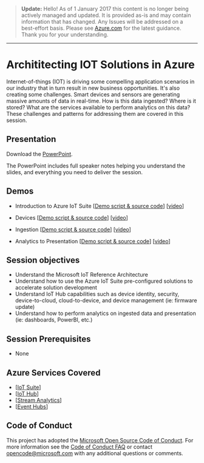 > **Update:** Hello! As of 1 January 2017 this content is no longer being actively managed and updated. It is provided as-is and may contain information that has changed. Any Issues will be addressed on a best-effort basis. Please see [Azure.com](http://www.azure.com) for the latest guidance. Thank you for your understanding.

---

# Archititecting IOT Solutions in Azure

Internet-of-things (IOT) is driving some compelling application scenarios in our industry that in turn result in new business opportunities.  It's also creating some challenges.  Smart devices and sensors are generating massive amounts of data in real-time.  How is this data ingested?  Where is it stored?  What are the services available to perform analytics on this data?  These challenges and patterns for addressing them are covered in this session.

## Presentation

Download the [PowerPoint](IoT.pptx).

The PowerPoint includes full speaker notes helping you understand the slides, and everything you need to deliver the session.

## Demos

* Introduction to Azure IoT Suite
[[Demo script & source code](./Demo-AzureIoTSuite-RemoteMon/)]
[[video](#)]

* Devices
[[Demo script & source code](./Demo-Devices/)]
[[video](#)]

* Ingestion
[[Demo script & source code](./Demo-Ingestion/)]
[[video](#)]

* Analytics to Presentation
[[Demo script & source code](./Demo-Analytics-and-Presentation/)]
[[video](#)]

## Session objectives

* Understand the Microsoft IoT Reference Architecture
* Understand how to use the Azure IoT Suite pre-configured solutions to accelerate solution development
* Understand IoT Hub capabilities such as device identity, security, device-to-cloud, cloud-to-device, and device management (ie: firmware update)
* Understand how to perform analytics on ingested data and presentation (ie: dashboards, PowerBI, etc.)

## Session Prerequisites

* None

## Azure Services Covered

- [[IoT Suite](https://azure.microsoft.com/en-us/documentation/suites/iot-suite/)]
- [[IoT Hub](https://azure.microsoft.com/en-us/documentation/services/iot-hub/)]
- [[Stream Analytics](https://azure.microsoft.com/en-us/documentation/services/stream-analytics/)]
- [[Event Hubs](https://azure.microsoft.com/en-us/documentation/services/event-hubs/)]

## Code of Conduct

This project has adopted the [Microsoft Open Source Code of Conduct](https://opensource.microsoft.com/codeofconduct/). For more information see the [Code of Conduct FAQ](https://opensource.microsoft.com/codeofconduct/faq/) or contact [opencode@microsoft.com](mailto:opencode@microsoft.com) with any additional questions or comments.

